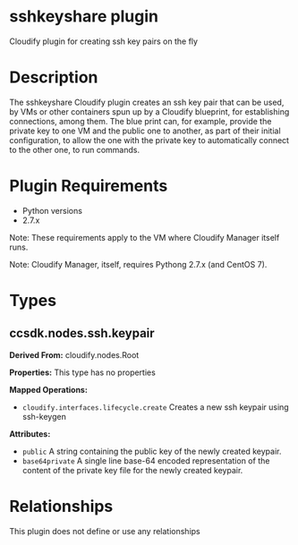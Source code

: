 <!--
============LICENSE_START=======================================================
org.onap.dcaegen2
================================================================================
Copyright (c) 2017 AT&T Intellectual Property. All rights reserved.
================================================================================
Licensed under the Apache License, Version 2.0 (the "License");
you may not use this file except in compliance with the License.
You may obtain a copy of the License at

     http://www.apache.org/licenses/LICENSE-2.0

Unless required by applicable law or agreed to in writing, software
distributed under the License is distributed on an "AS IS" BASIS,
WITHOUT WARRANTIES OR CONDITIONS OF ANY KIND, either express or implied.
See the License for the specific language governing permissions and
limitations under the License.
============LICENSE_END=========================================================
-->

# sshkeyshare plugin
Cloudify plugin for creating ssh key pairs on the fly
# Description
The sshkeyshare Cloudify plugin creates an ssh key pair that can be used,
by VMs or other containers spun up by a Cloudify blueprint, for establishing
connections, among them.  The blue print can, for example, provide the
private key to one VM and the public one to another, as part of their
initial configuration, to allow the one with the private key to
automatically connect to the other one, to run commands.
# Plugin Requirements
* Python versions
 * 2.7.x

Note: These requirements apply to the VM where Cloudify Manager itself runs.

Note: Cloudify Manager, itself, requires Pythong 2.7.x (and CentOS 7).

# Types
## ccsdk.nodes.ssh.keypair
**Derived From:** cloudify.nodes.Root

**Properties:**
This type has no properties

**Mapped Operations:**
* `cloudify.interfaces.lifecycle.create` Creates a new ssh keypair
using ssh-keygen

**Attributes:**
* `public` A string containing the public key of the newly created
keypair.
* `base64private` A single line base-64 encoded representation of
the content of the private key file for the newly created keypair.

# Relationships
This plugin does not define or use any relationships
